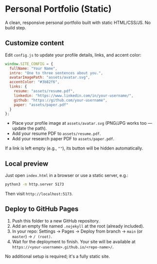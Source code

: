# Personal Portfolio (Static)

A clean, responsive personal portfolio built with static HTML/CSS/JS. No build step.

## Customize content

Edit `config.js` to update your profile details, links, and accent color:

```js
window.SITE_CONFIG = {
  fullName: "Your Name",
  intro: "One to three sentences about you.",
  avatarImagePath: "assets/avatar.svg",
  accentColor: "#3b82f6",
  links: {
    resume: "assets/resume.pdf",
    linkedin: "https://www.linkedin.com/in/your-username/",
    github: "https://github.com/your-username",
    paper: "assets/paper.pdf"
  }
};
```

- Place your profile image at `assets/avatar.svg` (PNG/JPG works too — update the path).
- Add your resume PDF to `assets/resume.pdf`.
- Add your research paper PDF to `assets/paper.pdf`.

If a link is left empty (e.g., `""`), its button will be hidden automatically.

## Local preview

Just open `index.html` in a browser or use a static server, e.g.:

```bash
python3 -m http.server 5173
```

Then visit `http://localhost:5173`.

## Deploy to GitHub Pages

1. Push this folder to a new GitHub repository.
2. Add an empty file named `.nojekyll` at the root (already included).
3. In your repo: Settings → Pages → Deploy from branch → `main` (or `master`) → `/ (root)`.
4. Wait for the deployment to finish. Your site will be available at `https://<your-username>.github.io/<repo-name>/`.

No additional setup is required; it's a fully static site.